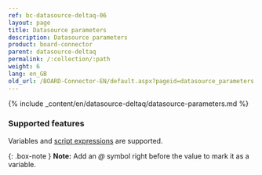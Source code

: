 ```yaml
---
ref: bc-datasource-deltaq-06
layout: page
title: Datasource parameters
description: Datasource parameters
product: board-connector
parent: datasource-deltaq
permalink: /:collection/:path
weight: 6
lang: en_GB
old_url: /BOARD-Connector-EN/default.aspx?pageid=datasource_parameters
---
```

{% include _content/en/datasource-deltaq/datasource-parameters.md %}

### Supported features

Variables and [script expressions](../advanced-techniques/script-expressions) are supported. 

{: .box-note }
**Note:** Add an *@* symbol right before the value to mark it as a variable.
